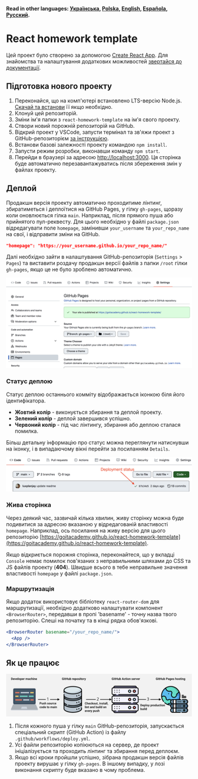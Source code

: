 **Read in other languages: [Українська](README.md), [Polska](README.pl.md), [English](README.en.md), [Española](README.es.md), [Русский](README.ru.md).**

# React homework template

Цей проект було створено за допомогою [Create React App](https://github.com/facebook/create-react-app). Для знайомства та налаштування додаткових можливостей [звертайся до  документації](https://facebook.github.io/create-react-app/docs/getting-started).

## Підготовка нового проекту

1. Переконайся, що на комп'ютері встановлено LTS-версію Node.js. [Скачай та встанови](https://nodejs.org/en/) її якщо необхідно.
2. Клонуй цей репозиторій.
3. Зміни ім'я папки з `react-homework-template` на ім'я свого проекту.
4. Створи новий порожній репозиторій на GitHub.
5. Відкрий проект у VSCode, запусти термінал та зв'яжи проект з GitHub-репозиторієм [за  інструкцією](https://docs.github.com/en/get-started/getting-started-with-git/managing-remote-repositories#changing-a-remote-repositorys-url).
6. Встанови базові залежності проекту командою `npm install`.
7. Запусти режим розробки, виконавши команду `npm start`.
8. Перейди в браузері за адресою [http://localhost:3000](http://localhost:3000). Ця сторінка буде автоматично перезавантажуватись після збереження змін у файлах проекту.

## Деплой

Продакшн версія проекту автоматично проходитиме лінтинг, збиратиметься і деплоїтися на GitHub Pages, у гілку `gh-pages`, щоразу коли оновлюється гілка `main`. Наприклад, після прямого пуша або прийнятого пул-реквесту. Для цього необхідно у файлі `package.json` відредагувати поле `homepage`, замінивши `your_username` та `your_repo_name` на свої, і відправити зміни на GitHub.

```json
"homepage": "https://your_username.github.io/your_repo_name/"
```

Далі необхідно зайти в налаштування GitHub-репозиторія (`Settings` > `Pages`) та виставити роздачу продакшн версії файлів з папки `/root` гілки `gh-pages`, якщо це не було зроблено автоматично.

![GitHub Pages settings](./assets/repo-settings.png)

### Статус деплою

Статус деплою останнього комміту відображається іконкою біля його ідентифікатора.

- **Жовтий колір** - виконується збирання та деплой проекту.
- **Зелений колір** - деплой завершився успішно.
- **Червоний колір** - під час лінтингу, збирання або деплою сталася помилка.

Більш детальну інформацію про статус можна переглянути натиснувши на іконку, і в випадаючому вікні перейти за посиланням `Details`.

![Deployment status](./assets/status.png)

### Жива сторінка

Через деякий час, зазвичай кілька хвилин, живу сторінку можна буде подивитися за адресою вказаною у відредагованій властивості `homepage`. Наприклад, ось посилання на живу версію для цього репозиторію [https://goitacademy.github.io/react-homework-template](https://goitacademy.github.io/react-homework-template).

Якщо відкриється порожня сторінка, переконайтеся, що у вкладці `Console` немає помилок пов'язаних з неправильними шляхами до CSS та JS файлів проекту (**404**). Швидше всього в тебе неправильне значення властивості `homepage` у файлі `package.json`.

### Маршрутизація

Якщо додаток використовує бібліотеку `react-router-dom` для маршрутизації, необхідно додатково налаштувати компонент `<BrowserRouter>`, передавши в пропі 'basename' - точну назва твого репозиторію. Слеші на початку та в кінці рядка обов'язкові.

```jsx
<BrowserRouter basename="/your_repo_name/">
  <App />
</BrowserRouter>
```

## Як це працює

![How it works](./assets/how-it-works.png)

1. Після кожного пуша у гілку `main` GitHub-репозиторія, запускається спеціальний скрипт (GitHub Action) із файлу `.github/workflows/deploy.yml`.
2. Усі файли репозиторію копіюються на сервер, де проект ініціалізується та проходить лінтинг та збирання перед деплоєм.
3. Якщо всі кроки пройшли успішно, зібрана продакшн версія файлів проекту вирушає у гілку `gh-pages`. В іншому випадку, у лозі виконання скрипту буде вказано в  чому проблема.
